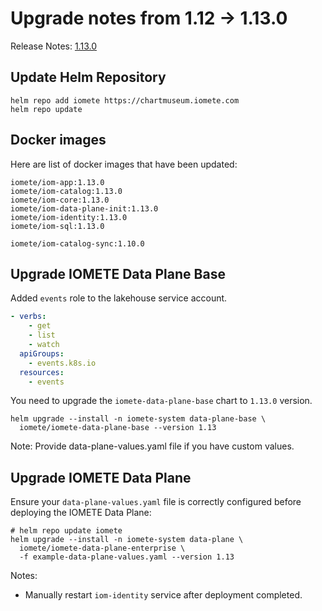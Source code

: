 # Upgrade notes from 1.12 -> 1.13.0

Release Notes: [1.13.0](../release-notes.md)

## Update Helm Repository

```shell
helm repo add iomete https://chartmuseum.iomete.com
helm repo update
```

## Docker images

Here are list of docker images that have been updated:

```shell
iomete/iom-app:1.13.0
iomete/iom-catalog:1.13.0
iomete/iom-core:1.13.0
iomete/iom-data-plane-init:1.13.0
iomete/iom-identity:1.13.0
iomete/iom-sql:1.13.0

iomete/iom-catalog-sync:1.10.0
```

## Upgrade IOMETE Data Plane Base

Added `events` role to the lakehouse service account.  

```yaml
- verbs:
    - get
    - list
    - watch
  apiGroups:
    - events.k8s.io
  resources:
    - events
```

You need to upgrade the `iomete-data-plane-base` chart to `1.13.0` version.

```shell
helm upgrade --install -n iomete-system data-plane-base \
  iomete/iomete-data-plane-base --version 1.13
```
Note: Provide data-plane-values.yaml file if you have custom values.  


## Upgrade IOMETE Data Plane

Ensure your `data-plane-values.yaml` file is correctly configured before deploying the IOMETE Data Plane:

```shell
# helm repo update iomete
helm upgrade --install -n iomete-system data-plane \
  iomete/iomete-data-plane-enterprise \
  -f example-data-plane-values.yaml --version 1.13
```

Notes:
- Manually restart `iom-identity` service after deployment completed.

